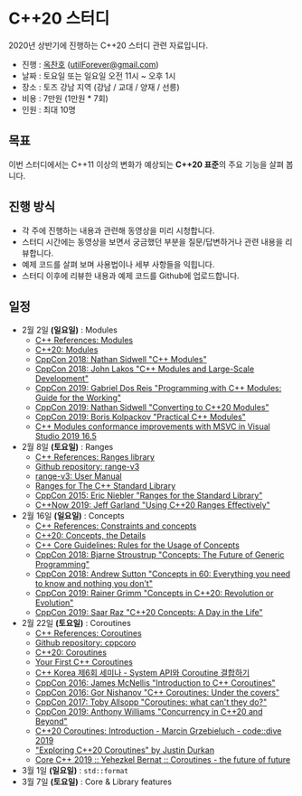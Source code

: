 # C++20 스터디

2020년 상반기에 진행하는 C++20 스터디 관련 자료입니다.

- 진행 : [옥찬호](https://github.com/utilForever) (utilForever@gmail.com)
- 날짜 : 토요일 또는 일요일 오전 11시 ~ 오후 1시
- 장소 : 토즈 강남 지역 (강남 / 교대 / 양재 / 선릉)
- 비용 : 7만원 (1만원 * 7회)
- 인원 : 최대 10명

## 목표

이번 스터디에서는 C++11 이상의 변화가 예상되는 **C++20 표준**의 주요 기능을 살펴 봅니다.

## 진행 방식

- 각 주에 진행하는 내용과 관련해 동영상을 미리 시청합니다.
- 스터디 시간에는 동영상을 보면서 궁금했던 부분을 질문/답변하거나 관련 내용을 리뷰합니다.
- 예제 코드를 살펴 보며 사용법이나 세부 사항들을 익힙니다.
- 스터디 이후에 리뷰한 내용과 예제 코드를 Github에 업로드합니다.

## 일정

- 2월 2일 **(일요일)** : Modules
  - [C++ References: Modules](https://en.cppreference.com/w/cpp/language/modules)
  - [C++20: Modules](https://www.modernescpp.com/index.php/c-20-modules)
  - [CppCon 2018: Nathan Sidwell "C++ Modules"](https://www.youtube.com/watch?v=xi2lTaC5p0I)
  - [CppCon 2018: John Lakos "C++ Modules and Large-Scale Development"](https://www.youtube.com/watch?v=K_fTl_hIEGY)
  - [CppCon 2019: Gabriel Dos Reis "Programming with C++ Modules: Guide for the Working"](https://www.youtube.com/watch?v=tjSuKOz5HK4)
  - [CppCon 2019: Nathan Sidwell "Converting to C++20 Modules"](https://www.youtube.com/watch?v=KVsWIEw3TTw)
  - [CppCon 2019: Boris Kolpackov "Practical C++ Modules"](https://www.youtube.com/watch?v=szHV6RdQdg8)
  - [C++ Modules conformance improvements with MSVC in Visual Studio 2019 16.5](https://devblogs.microsoft.com/cppblog/c-modules-conformance-improvements-with-msvc-in-visual-studio-2019-16-5/)
- 2월 8일 **(토요일)** : Ranges
  - [C++ References: Ranges library](https://en.cppreference.com/w/cpp/ranges)
  - [Github repository: range-v3](https://github.com/ericniebler/range-v3)
  - [range-v3: User Manual](https://ericniebler.github.io/range-v3)
  - [Ranges for The C++ Standard Library](https://channel9.msdn.com/Events/Channel9-Korea/cplusplus/Ranges-for-The-C-Standard-Library)
  - [CppCon 2015: Eric Niebler "Ranges for the Standard Library"](https://www.youtube.com/watch?v=mFUXNMfaciE)
  - [C++Now 2019: Jeff Garland "Using C++20 Ranges Effectively"](https://www.youtube.com/watch?v=VmWS-9idT3s)
- 2월 16일 **(일요일)** : Concepts
  - [C++ References: Constraints and concepts](https://en.cppreference.com/w/cpp/language/constraints)
  - [C++20: Concepts, the Details](https://www.modernescpp.com/index.php/c-20-concepts-the-details)
  - [C++ Core Guidelines: Rules for the Usage of Concepts](https://www.modernescpp.com/index.php/c-core-guidelines-rules-for-the-usage-of-concepts-2)
  - [CppCon 2018: Bjarne Stroustrup "Concepts: The Future of Generic Programming"](https://www.youtube.com/watch?v=HddFGPTAmtU)
  - [CppCon 2018: Andrew Sutton "Concepts in 60: Everything you need to know and nothing you don't"](https://www.youtube.com/watch?v=ZeU6OPaGxwM)
  - [CppCon 2019: Rainer Grimm "Concepts in C++20: Revolution or Evolution"](https://www.youtube.com/watch?v=BXBnAmqZvpo)
  - [CppCon 2019: Saar Raz "C++20 Concepts: A Day in the Life"](https://www.youtube.com/watch?v=qawSiMIXtE4)
- 2월 22일 **(토요일)** : Coroutines
  - [C++ References: Coroutines](https://en.cppreference.com/w/cpp/language/coroutines)
  - [Github repository: cppcoro](https://github.com/lewissbaker/cppcoro)
  - [C++20: Coroutines](https://www.modernescpp.com/index.php/coroutines)
  - [Your First C++ Coroutines](https://blog.panicsoftware.com/your-first-coroutine/)
  - [C++ Korea 제6회 세미나 - System API와 Coroutine 결합하기](https://www.youtube.com/watch?v=F6E_cLOIe-U)
  - [CppCon 2016: James McNellis "Introduction to C++ Coroutines"](https://www.youtube.com/watch?v=ZTqHjjm86Bw)
  - [CppCon 2016: Gor Nishanov "C++ Coroutines: Under the covers"](https://www.youtube.com/watch?v=8C8NnE1Dg4A)
  - [CppCon 2017: Toby Allsopp "Coroutines: what can't they do?"](https://www.youtube.com/watch?v=mlP1MKP8d_Q)
  - [CppCon 2019: Anthony Williams "Concurrency in C++20 and Beyond"](https://www.youtube.com/watch?v=jozHW_B3D4U)
  - [C++20 Coroutines: Introduction - Marcin Grzebieluch - code::dive 2019](https://www.youtube.com/watch?v=vDA925C55F0)
  - ["Exploring C++20 Coroutines" by Justin Durkan](https://www.youtube.com/watch?v=RhXaKOe3JZM)
  - [Core C++ 2019 :: Yehezkel Bernat :: Coroutines - the future of future](https://www.youtube.com/watch?v=1tQfcPnHeRY)
- 3월 1일 **(일요일)** : `std::format`
- 3월 7일 **(토요일)** : Core & Library features
